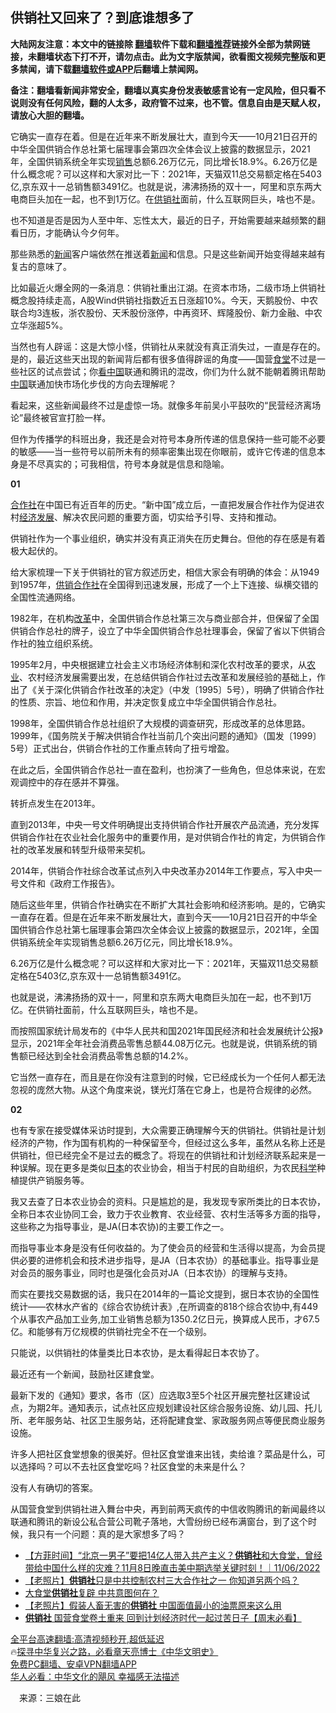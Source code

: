  <!-- 面包屑导航 --> <h2>供销社又回来了？到底谁想多了</h2> <p class="notice"><b>大陆网友注意：本文中的链接除 <a href="https://github.com/bannedbook/fanqiang" >翻墙</a>软件下载和<a href="https://github.com/killgcd/justmysocks/blob/master/README.md">翻墙推荐</a>链接外全部为禁网链接，未翻墙状态下打不开，请勿点击。此为文字版禁闻，欲看图文视频完整版和更多禁闻，请下载<a href="https://github.com/bannedbook/fanqiang">翻墙软件或APP</a>后翻墙上禁闻网。</p><p>备注：翻墙看新闻非常安全，翻墙以真实身份发表敏感言论有一定风险，但只看不说则没有任何风险，翻的人太多，政府管不过来，也不管。信息自由是天赋人权，请放心大胆的翻墙。</b></p>  <div class="entry"> <p id="summary">它确实一直存在着。但是在近年来不断发展壮大，直到今天——10月21日召开的中华全国供销合作总社第七届理事会第四次全体会议上披露的数据显示，2021年，全国供销系统全年实现<a href="https://www.bannedbook.org/bnews/tag/%E9%94%80%E5%94%AE/" class="st_tag internal_tag" rel="tag" title="标签 销售 下的日志">销售</a>总额6.26万亿元，同比增长18.9%。6.26万亿是什么概念呢？可以这样和大家对比一下：2021年，天猫双11总交易额定格在5403亿,京东双十一总销售额3491亿。也就是说，沸沸扬扬的双十一，阿里和京东两大电商巨头加在一起，也不到1万亿。在<a href="https://www.bannedbook.org/bnews/tag/%e4%be%9b%e9%94%80%e7%a4%be/" class="st_tag internal_tag" rel="tag" title="标签 供销社 下的日志">供销社</a>面前，什么互联网巨头，啥也不是。</p> <p>也不知道是否是因为人至中年、忘性太大，最近的日子，开始需要越来越频繁的翻看日历，才能确认今夕何年。</p> <p>那些熟悉的<span class='wp_keywordlink_affiliate'><a href="https://www.bannedbook.org/" title="新闻">新闻</a></span>客户端依然在推送着<a href="https://www.bannedbook.org/bnews/tag/%E6%96%B0%E9%97%BB/" class="st_tag internal_tag" rel="tag" title="标签 新闻 下的日志">新闻</a>和信息。只是这些新闻开始变得越来越有复古的意味了。</p> <p>比如最近火爆全网的一条消息：供销社重出江湖。在资本市场，二级市场上供销社概念股持续走高，A股Wind供销社指数近五日涨超10%。今天，天鹅股份、中农联合均3连板，浙农股份、天禾股份涨停，中再资环、辉隆股份、新力金融、中农立华涨超5%。</p> <p>当然也有人辟谣：这是大惊小怪，供销社从来就没有真正消失过，一直是存在的。是的，最近这些天出现的新闻背后都有很多值得辟谣的角度——国营<a href="https://www.bannedbook.org/bnews/tag/%e9%a3%9f%e5%a0%82/" class="st_tag internal_tag" rel="tag" title="标签 食堂 下的日志">食堂</a>不过是一些社区的试点尝试；你<span class='wp_keywordlink_affiliate'><a href="https://www.secretchina.com/" title="看中国" target="_blank">看中国</a></span>联通和腾讯的混改，你们为什么就不能朝着腾讯帮助<span class='wp_keywordlink_affiliate'><a href="https://www.bannedbook.org/" title="中国" target="_blank">中国</a></span>联通加快市场化步伐的方向去理解呢？</p> <p>看起来，这些新闻最终不过是虚惊一场。就像多年前吴小平鼓吹的“民营经济离场论”最终被官宣打脸一样。</p> <p>但作为传播学的科班出身，我还是会对符号本身所传递的信息保持一些可能不必要的敏感——当一些符号以前所未有的频率密集出现在你眼前，或许它传递的信息本身是不尽真实的；可我相信，符号本身就是信息和隐喻。</p> <p><strong>01</strong></p> <p><a href="https://www.bannedbook.org/bnews/tag/%E5%90%88%E4%BD%9C%E7%A4%BE/" class="st_tag internal_tag" rel="tag" title="标签 合作社 下的日志">合作社</a>在中国已有近百年的历史。“新中国”成立后，一直把发展合作社作为促进农村<span class='wp_keywordlink'><a href="https://www.bannedbook.org/forum2/topic869.html" title="宪政、法治和经济发展——走向市场经济的制度保障" target="_blank">经济发展</a></span>、解决农民问题的重要方面，切实给予引导、支持和推动。</p>  <p>供销社作为一个事业组织，确实并没有真正消失在历史舞台。但他的存在感是有着极大起伏的。</p> <p>给大家梳理一下关于供销社的官方叙述历史，相信大家会有明确的体会：从1949到1957年，<a href="https://www.bannedbook.org/bnews/tag/%E4%BE%9B%E9%94%80%E5%90%88%E4%BD%9C%E7%A4%BE/" class="st_tag internal_tag" rel="tag" title="标签 供销合作社 下的日志">供销合作社</a>在全国得到迅速发展，形成了一个上下连接、纵横交错的全国性流通网络。</p> <p>1982年，在机构<a href="https://www.bannedbook.org/bnews/tag/%e6%94%b9%e9%9d%a9/" class="st_tag internal_tag" rel="tag" title="标签 改革 下的日志">改革</a>中，全国供销合作总社第三次与商业部合并，但保留了全国供销合作总社的牌子，设立了中华全国供销合作总社理事会，保留了省以下供销合作社的独立组织系统。</p> <p>1995年2月，中央根据建立社会主义市场经济体制和深化农村改革的要求，从<a href="https://www.bannedbook.org/bnews/tag/%E5%86%9C%E4%B8%9A/" class="st_tag internal_tag" rel="tag" title="标签 农业 下的日志">农业</a>、农村经济发展需要出发，在总结供销合作社过去改革和发展经验的基础上，作出了《关于深化供销合作社改革的决定》（中发〔1995〕5号），明确了供销合作社的性质、宗旨、地位和作用，并决定恢复成立中华全国供销合作总社。</p> <p>1998年，全国供销合作总社组织了大规模的调查研究，形成改革的总体思路。1999年，《国务院关于解决供销合作社当前几个突出问题的通知》（国发〔1999〕5号）正式出台，供销合作社的工作重点转向了扭亏增盈。</p> <p>在此之后，全国供销合作总社一直在盈利，也扮演了一些角色，但总体来说，在宏观调控中的存在感并不算强。</p> <p>转折点发生在2013年。</p> <p>直到2013年，中央一号文件明确提出支持供销合作社开展农产品流通，充分发挥供销合作社在农业社会化服务中的重要作用，是对供销合作社的肯定，为供销合作社的改革发展和转型升级带来契机。</p> <p>2014年，供销合作社综合改革试点列入中央改革办2014年工作要点，写入中央一号文件和《政府工作报告》。</p>  <p>随后这些年里，供销合作社确实在不断扩大其社会影响和经济影响。是的，它确实一直存在着。但是在近年来不断发展壮大，直到今天——10月21日召开的中华全国供销合作总社第七届理事会第四次全体会议上披露的数据显示，2021年，全国供销系统全年实现销售总额6.26万亿元，同比增长18.9%。</p> <p>6.26万亿是什么概念呢？可以这样和大家对比一下：2021年，天猫双11总交易额定格在5403亿,京东双十一总销售额3491亿。</p> <p>也就是说，沸沸扬扬的双十一，阿里和京东两大电商巨头加在一起，也不到1万亿。在供销社面前，什么互联网巨头，啥也不是。</p> <p>而按照国家统计局发布的《中华人民共和国2021年国民经济和社会发展统计公报》显示，2021年全年社会消费品零售总额44.08万亿元。也就是说，供销系统的销售额已经达到全社会消费品零售总额的14.2%。</p> <p>它当然一直存在，而且是在你没有注意到的时候，它已经成长为一个任何人都无法忽视的庞然大物。从这个角度来说，镁光灯落在它身上，也是符合规律的必然。</p> <p><strong>02</strong></p> <p>也有专家在接受媒体采访时提到，大众需要正确理解今天的供销社。供销社是计划经济的产物，作为国有机构的一种保留至今，但经过这么多年，虽然从名称上还是供销社，但已经完全不是过去的概念了。将现在的供销社和计划经济联系起来是一种误解。现在更多是类似<a href="https://www.bannedbook.org/bnews/tag/%e6%97%a5%e6%9c%ac/" class="st_tag internal_tag" rel="tag" title="标签 日本 下的日志">日本</a>的农业协会，相当于村民的自助组织，为农民<span class='wp_keywordlink'><a href="https://www.bannedbook.org/forum11/topic309.html" title="禁片：“科学”的棍子" target="_blank">科学</a></span>种植提供产销服务等。</p> <p>我又去查了日本农业协会的资料。只是尴尬的是，我发现专家所类比的日本农协，全称日本农业协同工会，致力于农业教育、农业经营、农村生活等多方面的指导，这些称之为指导事业，是JA(日本农协)的主要工作之一。</p> <p>而指导事业本身是没有任何收益的。为了使会员的经营和生活得以提高，为会员提供必要的进修机会和技术进步指导，是JA（日本农协）的基础事业。指导事业是对会员的服务事业，同时也是强化会员对JA（日本农协）的理解与支持。</p>  <p>而实在要找交易数据的话，我只在2014年的一篇论文提到，据日本农协的全国性统计——农林水产省的《综合农协统计表》,在所调查的818个综合农协中,有449个从事农产品加工业务,加工业销售总额为1350.2亿日元，换算成人民币，才67.5亿。和能够有万亿规模的供销社完全不在一个级别。</p> <p>只能说，以供销社的体量类比日本农协，是太看得起日本农协了。</p> <p>最近还有一个新闻，鼓励社区建食堂。</p> <p>最新下发的《通知》要求，各市（区）应选取3至5个社区开展完整社区建设试点，为期2年。通知表示，试点社区应规划建设社区综合服务设施、幼儿园、托儿所、老年服务站、社区卫生服务站，还将配建食堂、家政服务网点等便民商业服务设施。</p> <p>许多人把社区食堂想象的很美好。但社区食堂谁来出钱，卖给谁？菜品是什么，可以选择吗？可以不去社区食堂吃吗？社区食堂的未来是什么？</p> <p>没有人有确切的答案。</p> <p>从国营食堂到供销社进入舞台中央，再到前两天疯传的中信收购腾讯的新闻最终以联通和腾讯的新设公私合营公司靴子落地，大雪纷纷已经布满窗台，到了这个时候，我只有一个问题：真的是大家想多了吗？</p> <!--<div id="taboola-mid-1"></div>--><ul class='op-related-articles' title='相关阅读'> <li><a href='https://www.bannedbook.org/bnews/comments/20221107/1807607.html' target='_blank'>【方菲时间】“北京一男子”要把14亿人带入共产主义？<b>供销社</b>和大食堂，曾经带给中国什么样的灾难？11月8日晚直击美中期选举关键时刻！｜11/06/2022</a></li> <li><a href='https://www.bannedbook.org/bnews/lifebaike/20221107/1807600.html' target='_blank'>【老照片】<b>供销社</b>只是中共控制农村三大合作社之一 你知道另两个吗？</a></li> <li><a href='https://www.bannedbook.org/bnews/ssgc/20221106/1807425.html' target='_blank'>大食堂<b>供销社</b>复辟 中共意图何在？</a></li> <li><a href='https://www.bannedbook.org/bnews/lifebaike/20221106/1807390.html' target='_blank'>【老照片】假装人畜无害的<b>供销社</b> 中国面值最小的油票原来这么用</a></li> <li><a href='https://www.bannedbook.org/bnews/bannedvideo/20221106/1807222.html' target='_blank'><b>供销社</b> 国营食堂卷土重来  回到计划经济时代一起过苦日子【周末必看】</a></li> </ul> <p class="texttj"> <a href="https://github.com/bannedbook/fanqiang/wiki/V2ray%E6%9C%BA%E5%9C%BA" target="_blank">全平台高速翻墙:高清视频秒开,超低延迟</a><br/> 🔥<a href="https://www.bannedbook.org/bnews/comments/20220808/1768773.html" target="_blank">探寻中华复兴之路，必看章天亮博士《中华文明史》</a><br/> <a href="https://github.com/bannedbook/fanqiang/wiki/%E7%A6%81%E9%97%BB%E7%BD%91%E5%AE%89%E5%8D%93%E7%BF%BB%E5%A2%99%E6%96%B0%E9%97%BBAPP" target="_blank">免费PC翻墙、安卓VPN翻墙APP</a><br/> <a href="https://www.bannedbook.org/bnews/comments/20220220/1694796.html" target="_blank">华人必看：中华文化的飓风 幸福感无法描述</a><br/> </p><p class="src-info">　来源：三娘在此 </p> <a name='sharetosocial'></a> <div style="margin-bottom:5px;padding-bottom:5px;clear:both"> <div id="archive-pix-1" class="banner-ads"> <!-- AuctionX Display platform tag START --> <div id="27602x728x90x621x_ADSLOT1" clicktrack="%%CLICK_URL_ESC%%"></div>  <!-- AuctionX Display platform tag END --> </div> <div id="archive-pix-2" class="banner-ads"> <!-- AuctionX Display platform tag START --> <div id="27556x300x250x621x_ADSLOT1" clicktrack="%%CLICK_URL_ESC%%" style="margin:0 auto;text-align:center"></div>  <!-- AuctionX Display platform tag END --> </div> </div>  <div id="archive-pix-1" class="banner-ads"> <!-- AuctionX Display platform tag START --> <div id="27603x728x90x621x_ADSLOT1" clicktrack="%%CLICK_URL_ESC%%"></div>  <!-- AuctionX Display platform tag END --> </div> </div><!--END ENTRY--> 